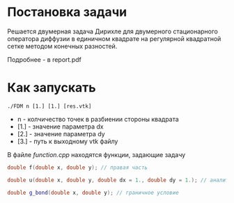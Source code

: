 # Постановка задачи
Решается двумерная задача Дирихле для двумерного стационарного оператора диффузии
в единичном квадрате на регулярной квадратной сетке методом конечных разностей.

Подробнее - в report.pdf

# Как запускать
```console
./FDM n [1.] [1.] [res.vtk]
```
*  n - колчичество точек в разбиении стороны квадрата
* [1.] - значение параметра dx
* [2.] - значение параметра dy
* [3.] - путь к выходному vtk файлу

В файле _function.cpp_ находятся функции, задающие задачу
```C++
double f(double x, double y); // правая часть

double u(double x, double y, double dx = 1., double dy = 1.); // аналитическое решение

double g_bond(double x, double y); // граничное условие
```